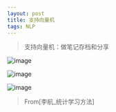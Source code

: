 ```yaml
---
layout: post
title: 支持向量机
tags: NLP
---
```

> 支持向量机：做笔记存档和分享

![image](http://upyun.midnight2104.com/blog/20190324/SVM1.jpg)

![image](http://upyun.midnight2104.com/blog/20190224/SVM2.jpg)

![image](http://upyun.midnight2104.com/blog/20190224/SVM3.jpg)


> From[李航_统计学习方法]